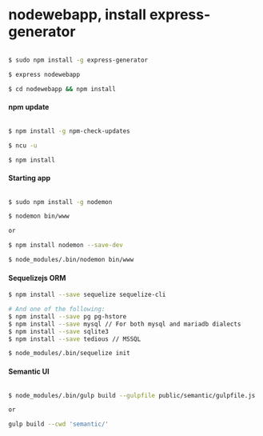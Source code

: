 # nodewebapp, install express-generator


```bash

$ sudo npm install -g express-generator

$ express nodewebapp

$ cd nodewebapp && npm install

```

#### npm update

```bash

$ npm install -g npm-check-updates

$ ncu -u

$ npm install

```

#### Starting app

```bash

$ sudo npm install -g nodemon

$ nodemon bin/www

or

$ npm install nodemon --save-dev

$ node_modules/.bin/nodemon bin/www


```

#### Sequelizejs ORM

```bash
$ npm install --save sequelize sequelize-cli

# And one of the following:
$ npm install --save pg pg-hstore
$ npm install --save mysql // For both mysql and mariadb dialects
$ npm install --save sqlite3
$ npm install --save tedious // MSSQL

$ node_modules/.bin/sequelize init

```

#### Semantic UI

```bash

$ node_modules/.bin/gulp build --gulpfile public/semantic/gulpfile.js

or

gulp build --cwd 'semantic/'

```
